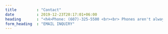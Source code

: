 ```yaml
---
title         : "Contact"
date          : 2019-12-23T20:17:01+06:00
heading       : "<h4>Phone: (607)-325-5500 <br><br> Phones aren't always occupied due to small staff and being in the workshop, but please leave a detailed message or send an email inquiry through this form. <br><br> We will reach out as soon as we can!</h4>"
form_heading  : "EMAIL INQUIRY"
---
```


